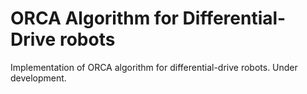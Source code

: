 # ORCA Algorithm for Differential-Drive robots

Implementation of ORCA algorithm for differential-drive robots. Under development.

